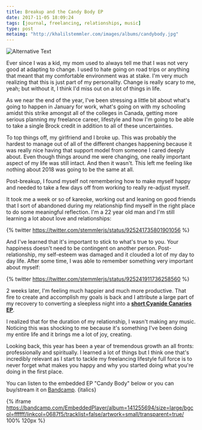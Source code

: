 ```yaml
---
title: Breakup and the Candy Body EP
date: 2017-11-05 18:09:24
tags: [journal, freelancing, relationships, music]
type: post
metaimg: "http://khalilstemmler.com/images/albums/candybody.jpg"
---
```


![Alternative Text](/images/albums/candybody.jpg "Candy Body EP")

Ever since I was a kid, my mom used to always tell me that I was not very good at adapting to change. I used to hate going on road trips or anything that meant that my comfortable environment was at stake. I'm very much realizing that this is just part of my personality. Change is really scary to me, yeah; but without it, I think I'd miss out on a lot of things in life.

As we near the end of the year, I've been stressing a little bit about what's going to happen in January for work, what's going on with my schooling amidst this strike amongst all of the colleges in Canada, getting more serious planning my freelance career, lifestyle and how I'm going to be able to take a single Brock credit in addition to all of these uncertainties. 

To top things off, my girlfriend and I broke up. This was probably the hardest to manage out of all of the different changes happening because it was really nice having that support model from someone I cared deeply about. Even though things around me were changing, one really important aspect of my life was still intact. And then it wasn't. This left me feeling like nothing about 2018 was going to be the same at all.

Post-breakup, I found myself not remembering how to make myself happy and needed to take a few days off from working to really re-adjust myself.

It took me a week or so of kareoke, working out and leaning on good friends that I sort of abandoned during my relationship find myself in the right place to do some meaningful reflection. I'm a 22 year old man and I'm still learning a lot about love and relationships:

{% twitter https://twitter.com/stemmlerjs/status/925241735801901056 %}

And I've learned that it's important to stick to what's true to you. Your happiness doesn't need to be contingent on another person. Post-relationship, my self-esteem was damaged and it clouded a lot of my day to day life. After some time, I was able to remember something very important about myself:

{% twitter https://twitter.com/stemmlerjs/status/925241911736258560 %}

2 weeks later, I'm feeling much happier and much more productive. That fire to create and accomplish my goals is back and I attribute a large part of my recovery to converting a sleepless night into a [__short Cyanide Canaries EP__](https://cyanidecanaries.bandcamp.com/album/candy-body-ep). 

I realized that for the duration of my relationship, I wasn't making any music. Noticing this was shocking to me because it's something I've been doing my entire life and it brings me a lot of joy, creating. 

Looking back, this year has been a year of tremendous growth an all fronts: professionally and spiritually. I learned a lot of things but I think one that's incredibly relevant as I start to tackle my freelancing lifestyle full force is to never forget what makes you happy and why you started doing what you're doing in the first place. 

You can listen to the embedded EP "Candy Body" below or you can buy/stream it on [Bandcamp](https://cyanidecanaries.bandcamp.com/album/candy-body-ep). {italics}

{% iframe https://bandcamp.com/EmbeddedPlayer/album=141255694/size=large/bgcol=ffffff/linkcol=0687f5/tracklist=false/artwork=small/transparent=true/ 100% 120px %}





